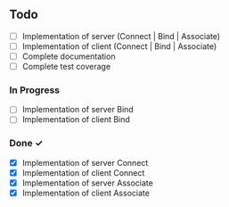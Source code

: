## Todo

- [ ] Implementation of server (Connect | Bind | Associate)
- [ ] Implementation of client (Connect | Bind | Associate)
- [ ] Complete documentation
- [ ] Complete test coverage

### In Progress

- [ ] Implementation of server Bind
- [ ] Implementation of client Bind

### Done ✓

- [x] Implementation of server Connect
- [x] Implementation of client Connect
- [x] Implementation of server Associate
- [x] Implementation of client Associate

